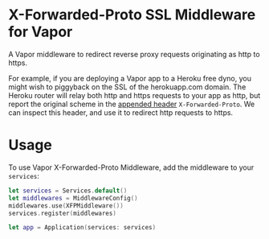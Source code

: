 # X-Forwarded-Proto SSL Middleware for Vapor

A Vapor middleware to redirect reverse proxy requests originating as http to https.

For example, if you are deploying a Vapor app to a Heroku free dyno, you might wish to piggyback on the SSL of the herokuapp.com domain. The Heroku router will relay both http and https requests to your app as http, but report the original scheme in the [appended header]([https://devcenter.heroku.com/articles/http-routing#heroku-headers) `X-Forwarded-Proto`. We can inspect this header, and use it to redirect http requests to https.

# Usage

To use Vapor X-Forwarded-Proto Middleware, add the middleware to your `services`:

```swift
let services = Services.default()
let middlewares = MiddlewareConfig()
middlewares.use(XFPMiddleware())
services.register(middlewares)

let app = Application(services: services)
```